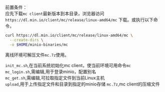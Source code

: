 前置条件：  
应先下载`mc client`最新版本到本目录，浏览器访问`https://dl.min.io/client/mc/release/linux-amd64/mc` 下载。或执行以下命令，
```bash
curl https://dl.min.io/client/mc/release/linux-amd64/mc \
  --create-dirs \
  -o $HOME/minio-binaries/mc
  ```
离线环境可解压文件`mc.7z`使用。

`init_mc.sh`,在当前系统初始化mc client，使当前环境可用命令`mc`  
`mc_login.sh`,需编辑,用于登录minio，配置别名  
`mc_get.sh`,需编辑,可拉取指定文件到当前Linux主机  
`upload`,用于上传指定文件和目录到指定的minio存储
`mc.7z`,mc client的压缩文件
